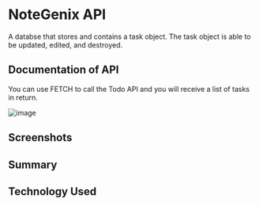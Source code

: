 # NoteGenix API
 A databse that stores and contains a task object. The task object is able to be updated, edited, and destroyed.
 
## Documentation of API

You can use FETCH to call the Todo API and you will receive a list of tasks in return.

![image](https://user-images.githubusercontent.com/44560811/96656664-48fde200-130e-11eb-9518-98ab35e5f792.png)


## Screenshots

## Summary

## Technology Used

